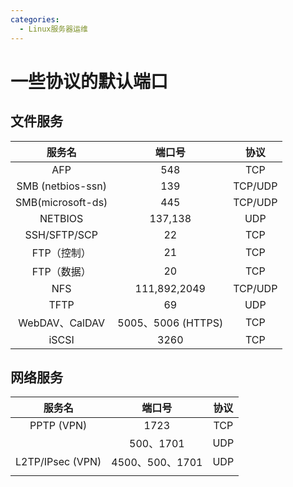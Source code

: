 ```yaml
---
categories:
  - Linux服务器运维
---
```

# 一些协议的默认端口
## 文件服务

|        服务名        |        端口号        |   协议    |
| :---------------: | :---------------: | :-----: |
|        AFP        |        548        |   TCP   |
| SMB (netbios-ssn) |        139        | TCP/UDP |
| SMB(microsoft-ds) |        445        | TCP/UDP |
|      NETBIOS      |      137,138      |   UDP   |
|   SSH/SFTP/SCP    |        22         |   TCP   |
|      FTP（控制）      |        21         |   TCP   |
|      FTP（数据）      |        20         |   TCP   |
|        NFS        |   111,892,2049    | TCP/UDP |
|       TFTP        |        69         |   UDP   |
|   WebDAV、CalDAV   | 5005、5006 (HTTPS) |   TCP   |
|       iSCSI       |       3260        |   TCP   |

## 网络服务

|       服务名        |      端口号      | 协议  |
| :--------------: | :-----------: | :-: |
|    PPTP (VPN)    |     1723      | TCP |
|                  |   500、1701    | UDP |
| L2TP/IPsec (VPN) | 4500、500、1701 | UDP |
|                  |               |     |
